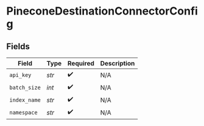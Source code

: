 # PineconeDestinationConnectorConfig


## Fields

| Field              | Type               | Required           | Description        |
| ------------------ | ------------------ | ------------------ | ------------------ |
| `api_key`          | *str*              | :heavy_check_mark: | N/A                |
| `batch_size`       | *int*              | :heavy_check_mark: | N/A                |
| `index_name`       | *str*              | :heavy_check_mark: | N/A                |
| `namespace`        | *str*              | :heavy_check_mark: | N/A                |